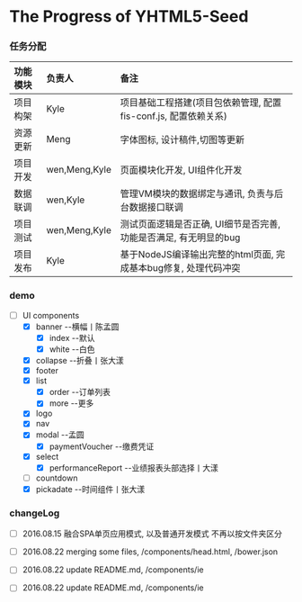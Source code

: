 # The Progress of YHTML5-Seed

### **任务分配**

|功能模块|负责人|备注|
|:---|:---|:---|
|项目构架|Kyle|项目基础工程搭建(项目包依赖管理, 配置fis-conf.js, 配置依赖关系)|
|资源更新|Meng|字体图标, 设计稿件,切图等更新|
|项目开发|wen,Meng,Kyle|页面模块化开发, UI组件化开发|
|数据联调|wen,Kyle|管理VM模块的数据绑定与通讯, 负责与后台数据接口联调|
|项目测试|wen,Meng,Kyle|测试页面逻辑是否正确, UI细节是否完善, 功能是否满足, 有无明显的bug|
|项目发布|Kyle|基于NodeJS编译输出完整的html页面, 完成基本bug修复, 处理代码冲突|

### demo 
- [ ] UI components
    - [x] banner --横幅丨陈孟圆
        - [x] index  --默认
        - [x] white  --白色
    - [x] collapse  --折叠丨张大漾
    - [x] footer
    - [x] list
        - [x] order  --订单列表
        - [x] more  --更多
    - [x] logo
    - [x] nav
    - [x] modal --孟圆
        - [x]  paymentVoucher  --缴费凭证
    - [x] select 
        - [x] performanceReport  --业绩报表头部选择丨大漾
    - [ ] countdown
    - [x] pickadate  --时间组件丨张大漾

### changeLog
- [ ] 2016.08.15 融合SPA单页应用模式, 以及普通开发模式 不再以按文件夹区分  
- [ ] 2016.08.22 merging some files, /components/head.html, /bower.json
- [ ] 2016.08.22 update README.md, /components/ie 
- [ ] 2016.08.22 update README.md, /components/ie 
    

                  
       